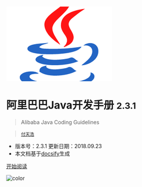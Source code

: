 ![logo](../media/java.png)

# 阿里巴巴Java开发手册 <small>2.3.1</small>

> Alibaba Java Coding Guidelines

> <small>[付天浩](https://github.com/lyrieek)</small>

- 版本号：2.3.1   更新日期：2018.09.23
- 本文档基于[docsify](https://github.com/QingWei-Li/docsify)生成

[开始阅读](#前言)


![color](#f0f0f0)